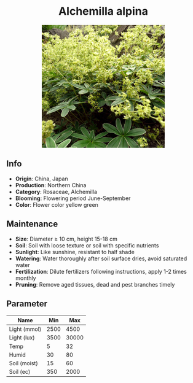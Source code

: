<h1 align='center'>Alchemilla alpina</h1>
<p align="center">
    <img 
        align='center'
        width='320'
        src="../images/alchemilla alpina.png" 
        alt='Alchemilla alpina' />
</p>

## Info

 - **Origin**: China, Japan
 - **Production**: Northern China
 - **Category**: Rosaceae, Alchemilla
 - **Blooming**: Flowering period June-September
 - **Color**: Flower color yellow green

## Maintenance

 - **Size**: Diameter ≥ 10 cm, height 15-18 cm
 - **Soil**: Soil with loose texture or soil with specific nutrients
 - **Sunlight**: Like sunshine, resistant to half shade
 - **Watering**: Water thoroughly after soil surface dries, avoid saturated water
 - **Fertilization**: Dilute fertilizers following instructions, apply 1-2 times monthly
 - **Pruning**: Remove aged tissues, dead and pest branches timely

## Parameter

| Name         | Min  | Max   |
|--------------|------|-------|
| Light (mmol) | 2500 | 4500  |
| Light (lux)  | 3500 | 30000 |
| Temp         | 5    | 32    |
| Humid        | 30   | 80    |
| Soil (moist) | 15   | 60    |
| Soil (ec)    | 350  | 2000  |